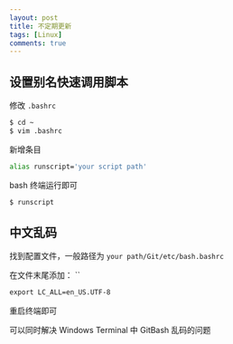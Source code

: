 ```yaml
---
layout: post
title: 不定期更新 
tags: [Linux]
comments: true
---
```


## 设置别名快速调用脚本

修改 `.bashrc`

```bash
$ cd ~
$ vim .bashrc
```

新增条目

```bash
alias runscript='your script path'
```

bash 终端运行即可

```bash
$ runscript
```


## 中文乱码

找到配置文件，一般路径为 `your path/Git/etc/bash.bashrc`  

在文件末尾添加：
``
```txt
export LC_ALL=en_US.UTF-8   
```

重启终端即可

可以同时解决 Windows Terminal 中 GitBash 乱码的问题